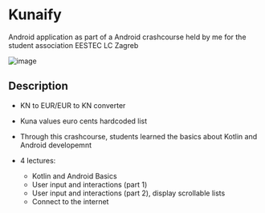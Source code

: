 # Kunaify
Android application as part of a Android crashcourse held by me for the student association EESTEC LC Zagreb

![image](https://user-images.githubusercontent.com/65249525/223206429-942d77c9-739c-4b8c-bcf7-68cd9d7de749.png)

## Description
- KN to EUR/EUR to KN converter
- Kuna values euro cents hardcoded list

- Through this crashcourse, students learned the basics about Kotlin and Android developemnt
- 4 lectures:
  - Kotlin and Android Basics
  - User input and interactions (part 1)
  - User input and interactions (part 2), display scrollable lists
  - Connect to the internet
